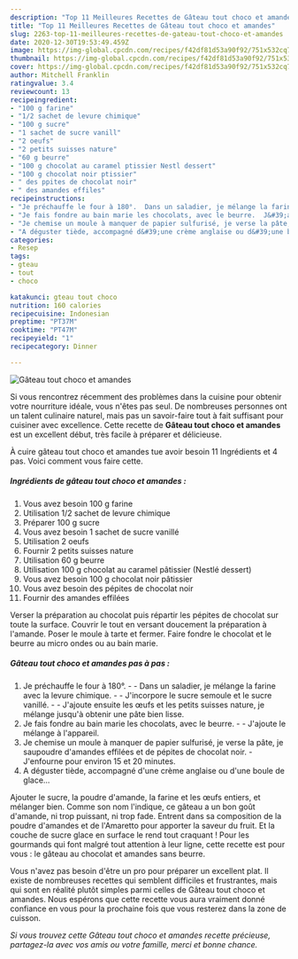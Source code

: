 ```yaml
---
description: "Top 11 Meilleures Recettes de Gâteau tout choco et amandes"
title: "Top 11 Meilleures Recettes de Gâteau tout choco et amandes"
slug: 2263-top-11-meilleures-recettes-de-gateau-tout-choco-et-amandes
date: 2020-12-30T19:53:49.459Z
image: https://img-global.cpcdn.com/recipes/f42df81d53a90f92/751x532cq70/gateau-tout-choco-et-amandes-photo-principale-de-la-recette.jpg
thumbnail: https://img-global.cpcdn.com/recipes/f42df81d53a90f92/751x532cq70/gateau-tout-choco-et-amandes-photo-principale-de-la-recette.jpg
cover: https://img-global.cpcdn.com/recipes/f42df81d53a90f92/751x532cq70/gateau-tout-choco-et-amandes-photo-principale-de-la-recette.jpg
author: Mitchell Franklin
ratingvalue: 3.4
reviewcount: 13
recipeingredient:
- "100 g farine"
- "1/2 sachet de levure chimique"
- "100 g sucre"
- "1 sachet de sucre vanill"
- "2 oeufs"
- "2 petits suisses nature"
- "60 g beurre"
- "100 g chocolat au caramel ptissier Nestl dessert"
- "100 g chocolat noir ptissier"
- " des ppites de chocolat noir"
- " des amandes effiles"
recipeinstructions:
- "Je préchauffe le four à 180°.  Dans un saladier, je mélange la farine avec la levure chimique.  J&#39;incorpore le sucre semoule et le sucre vanillé.  J&#39;ajoute ensuite les œufs et les petits suisses nature, je mélange jusqu&#39;à obtenir une pâte bien lisse."
- "Je fais fondre au bain marie les chocolats, avec le beurre.  J&#39;ajoute le mélange à l&#39;appareil."
- "Je chemise un moule à manquer de papier sulfurisé, je verse la pâte, je saupoudre d&#39;amandes effilées et de pépites de chocolat noir. J&#39;enfourne pour environ 15 et 20 minutes."
- "A déguster tiède, accompagné d&#39;une crème anglaise ou d&#39;une boule de glace..."
categories:
- Resep
tags:
- gteau
- tout
- choco

katakunci: gteau tout choco 
nutrition: 160 calories
recipecuisine: Indonesian
preptime: "PT37M"
cooktime: "PT47M"
recipeyield: "1"
recipecategory: Dinner

---
```



![Gâteau tout choco et amandes](https://img-global.cpcdn.com/recipes/f42df81d53a90f92/751x532cq70/gateau-tout-choco-et-amandes-photo-principale-de-la-recette.jpg)

Si vous rencontrez récemment des problèmes dans la cuisine pour obtenir votre nourriture idéale, vous n'êtes pas seul. De nombreuses personnes ont un talent culinaire naturel, mais pas un savoir-faire tout à fait suffisant pour cuisiner avec excellence. Cette recette de <strong> Gâteau tout choco et amandes </strong> est un excellent début, très facile à préparer et délicieuse.

<!--inarticleads1-->

À cuire gâteau tout choco et amandes tue avoir besoin 11 Ingrédients et 4 pas. Voici comment vous faire cette.

##### Ingrédients de gâteau tout choco et amandes :

1. Vous avez besoin 100 g farine
1. Utilisation 1/2 sachet de levure chimique
1. Préparer 100 g sucre
1. Vous avez besoin 1 sachet de sucre vanillé
1. Utilisation 2 oeufs
1. Fournir 2 petits suisses nature
1. Utilisation 60 g beurre
1. Utilisation 100 g chocolat au caramel pâtissier (Nestlé dessert)
1. Vous avez besoin 100 g chocolat noir pâtissier
1. Vous avez besoin  des pépites de chocolat noir
1. Fournir  des amandes effilées


Verser la préparation au chocolat puis répartir les pépites de chocolat sur toute la surface. Couvrir le tout en versant doucement la préparation à l&#39;amande. Poser le moule à tarte et fermer. Faire fondre le chocolat et le beurre au micro ondes ou au bain marie. 

<!--inarticleads2-->

##### Gâteau tout choco et amandes pas à pas :

1. Je préchauffe le four à 180°. -  - Dans un saladier, je mélange la farine avec la levure chimique. -  - J&#39;incorpore le sucre semoule et le sucre vanillé. -  - J&#39;ajoute ensuite les œufs et les petits suisses nature, je mélange jusqu&#39;à obtenir une pâte bien lisse.
1. Je fais fondre au bain marie les chocolats, avec le beurre. -  - J&#39;ajoute le mélange à l&#39;appareil.
1. Je chemise un moule à manquer de papier sulfurisé, je verse la pâte, je saupoudre d&#39;amandes effilées et de pépites de chocolat noir. - J&#39;enfourne pour environ 15 et 20 minutes.
1. A déguster tiède, accompagné d&#39;une crème anglaise ou d&#39;une boule de glace...


Ajouter le sucre, la poudre d&#39;amande, la farine et les œufs entiers, et mélanger bien. Comme son nom l&#39;indique, ce gâteau a un bon goût d&#39;amande, ni trop puissant, ni trop fade. Entrent dans sa composition de la poudre d&#39;amandes et de l&#39;Amaretto pour apporter la saveur du fruit. Et la couche de sucre glace en surface le rend tout craquant ! Pour les gourmands qui font malgré tout attention à leur ligne, cette recette est pour vous : le gâteau au chocolat et amandes sans beurre. 

<!--inarticleads1-->

<p>
Vous n'avez pas besoin d'être un pro pour préparer un excellent plat. Il existe de nombreuses recettes qui semblent difficiles et frustrantes, mais qui sont en réalité plutôt simples parmi celles de Gâteau tout choco et amandes. Nous espérons que cette recette vous aura vraiment donné confiance en vous pour la prochaine fois que vous resterez dans la zone de cuisson.
</p>

<p>
<i>Si vous trouvez cette Gâteau tout choco et amandes recette précieuse, partagez-la avec vos amis ou votre famille, merci et bonne chance.</i>
</p>
